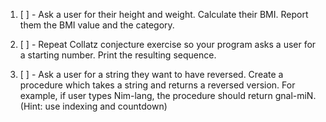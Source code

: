 1. [ ] - Ask a user for their height and weight. Calculate their BMI. Report them the 
BMI value and the category.

2. [ ] - Repeat Collatz conjecture exercise so your program asks a user for a starting 
number. Print the resulting sequence.

3. [ ] - Ask a user for a string they want to have reversed. Create a procedure which 
takes a string and returns a reversed version. For example, if user types Nim-lang, 
the procedure should return gnal-miN. (Hint: use indexing and countdown)
